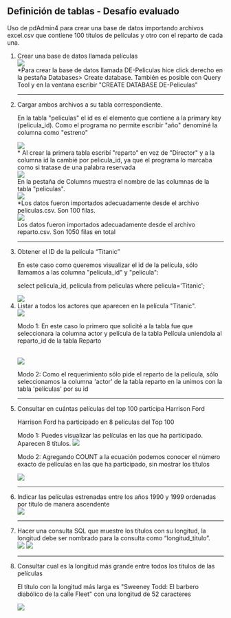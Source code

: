 <h2>Definición de tablas - Desafío evaluado</h2>
<p>Uso de pdAdmin4 para crear una base de datos importando archivos excel.csv que contiene 100 títulos de películas y otro con el reparto de cada una.</p>
<ol>
<li>Crear una base de datos llamada películas</li>
<img src='./img/requerimiento-1.png'>
<figcaption>*Para crear la base de datos llamada DE-Peliculas hice click derecho en la pestaña Databases> Create database. También es posible con Query Tool y en la ventana escribir "CREATE DATABASE DE-Peliculas"</figcaption>
<hr>
<li>Cargar ambos archivos a su tabla correspondiente.</li>
<p>En la tabla "peliculas" el id es el elemento que contiene a la primary key (pelicula_id). Como el programa no permite escribir "año" denominé la columna como "estreno" </p>
<img src='./img/create-table.png'>
<figcaption>* Al crear la primera tabla escribí "reparto" en vez de "Director" y a la columna id la cambié por pelicula_id, ya que el programa lo marcaba como si tratase de una palabra reservada </figcaption>
<img src="./img/requerimiento-2-importar.png">
<figcaption>En la pestaña de Columns muestra el nombre de las columnas de la tabla "peliculas".</figcaption>
<img src="./img/requerimiento-2-tabla-peliculas.png">
<figcaption>*Los datos fueron importados adecuadamente desde el archivo peliculas.csv. Son 100 filas.</figcaption>
<img src="./img/requerimiento-2-tabla-reparto.png">
<figcaption>Los datos fueron importados adecuadamente desde el archivo reparto.csv. Son 1050 filas en total</figcaption>
<hr>
<li>Obtener el ID de la película “Titanic”</li>
<p>En este caso como queremos visualizar el id de la película, sólo llamamos a las columna "pelicula_id" y "película":</p>
<p>select pelicula_id, pelicula from peliculas where pelicula='Titanic';</p>
<img src="./img/requerimiento-3-idTitanic.png">
<li>Listar a todos los actores que aparecen en la película "Titanic".</li>
<img src='./img/requerimiento-4modo1.png'>
<p>Modo 1: En este caso lo primero que solicité a la tabla fue que seleccionara la columna actor y película de la tabla Película uniendola al reparto_id de la tabla Reparto</p>
<br>
<img src='./img/requerimiento-4modo2.png'>
<p>Modo 2: Como el requerimiento sólo pide el reparto de la película, sólo seleccionamos la columna 'actor' de la tabla reparto en la unimos con la tabla 'películas' por su id</p>
<hr>
<li>Consultar en cuántas películas del top 100 participa Harrison Ford</li>
<p>Harrison Ford ha participado en 8 películas del Top 100</p>
<p>Modo 1: Puedes visualizar las películas en las que ha participado. Aparecen 8 títulos.
<img src='./img/requerimiento-5.png'>
<br>
<p>Modo 2: Agregando COUNT a la ecuación podemos conocer el número exacto de películas en las que ha participado, sin mostrar los títulos</p>
<img src='./img/requerimiento-5-modo2.png'>
<hr>
<li>Indicar las películas estrenadas entre los años 1990 y 1999 ordenadas por título de manera ascendente</li>
<img src='./img/requerimiento-6.png'>
<hr>
<li> Hacer una consulta SQL que muestre los títulos con su longitud, la longitud debe ser nombrado para la consulta como “longitud_titulo”.</li>
<img src='./img/requerimiento-7.1.png'>
<img src='./img/requerimiento-7.2.png'>
<hr>
<li>Consultar cual es la longitud más grande entre todos los títulos de las películas</li>
<p>El título con la longitud más larga es "Sweeney Todd: El barbero diabólico de la calle Fleet" con una longitud de 52 caracteres</p>
<img src='./img/requerimiento-8.png'>
</ol>